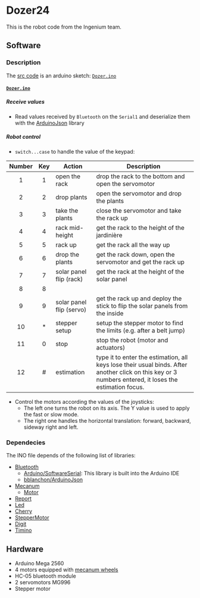 # Dozer24
This is the robot code from the Ingenium team.

## Software
### Description
The [src code](./src/) is an arduino sketch: [`Dozer.ino`](#dozerino)

#### [`Dozer.ino`](./src/Dozer/Dozer.ino)
##### Receive values
* Read values received by `Bluetooth` on the `Serial1` and deserialize them with the [ArduinoJson](https://github.com/bblanchon/ArduinoJson) library

##### Robot control
* `switch...case` to handle the value of the keypad:

| Number | Key    | Action                 | Description                          |
| :----: | :----: | ---------------------- | ------------------------------------ |
| 1      | 1      | open the rack          | drop the rack to the bottom and open the servomotor |
| 2      | 2      | drop plants            | open the servomotor and drop the plants |
| 3      | 3      | take the plants        | close the servomotor and take the rack up |
| 4      | 4      | rack mid-height        | get the rack to the height of the jardinière |
| 5      | 5      | rack up                | get the rack all the way up          |
| 6      | 6      | drop the plants        | get the rack down, open the servomotor and get the rack up |
| 7      | 7      | solar panel flip (rack)| get the rack at the height of the solar panel |
| 8      | 8      |                        |                                      |
| 9      | 9      | solar panel flip (servo) | get the rack up and deploy the stick to flip the solar panels from the inside |
| 10     | *      | stepper setup          | setup the stepper motor to find the limits (e.g. after a belt jump) |
| 11     | 0      | stop                   | stop the robot (motor and actuators) |
| 12     | #      | estimation             | type it to enter the estimation, all keys lose their usual binds. After another click on this key or 3 numbers entered, it loses the estimation focus. |

* Control the motors according the values of the joysticks:
  * The left one turns the robot on its axis. The Y value is used to apply the fast or slow mode.
  * The right one handles the horizontal translation: forward, backward, sideway right and left.

### Dependecies
The INO file depends of the following list of libraries:
* [Bluetooth](https://github.com/IngeniumTeam/Bluetooth)
    * [Arduino/SoftwareSerial](https://docs.arduino.cc/learn/built-in-libraries/software-serial): This library is built into the Arduino IDE
    * [bblanchon/ArduinoJson](https://github.com/bblanchon/ArduinoJson)
* [Mecanum](https://github.com/IngeniumTeam/Mecanum)
    * [Motor](https://github.com/IngeniumTeam/Motor)
* [Report](https://github.com/IngeniumTeam/Report)
* [Led](https://github.com/IngeniumTeam/Led)
* [Cherry](https://github.com/IngeniumTeam/Cherry)
* [StepperMotor](https://github.com/IngeniumTeam/StepperMotor)
* [Digit](https://github.com/IngeniumTeam/Digit)
* [Timino](https://github.com/SimonPucheu/Timino)

## Hardware
* Arduino Mega 2560
* 4 motors equipped with [mecanum wheels](https://en.wikipedia.org/wiki/Mecanum_wheel)
* HC-05 bluetooth module
* 2 servomotors MG996
* Stepper motor
